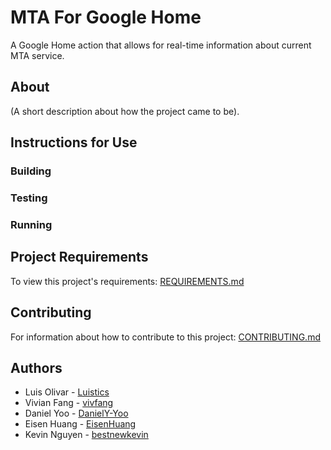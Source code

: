 # MTA For Google Home

A Google Home action that allows for real-time information about current MTA service.

## About

(A short description about how the project came to be).

## Instructions for Use

### Building

### Testing

### Running

## Project Requirements

To view this project's requirements: [REQUIREMENTS.md](https://github.com/nyu-software-engineering/mta-google-home/blob/master/public/REQUIREMENTS.md)

## Contributing

For information about how to contribute to this project: [CONTRIBUTING.md](https://github.com/nyu-software-engineering/mta-google-home/blob/master/public/CONTRIBUTING.md)

## Authors

- Luis Olivar - [Luistics](https://github.com/Luistics)
- Vivian Fang - [vivfang](https://github.com/vivfang)
- Daniel Yoo - [DanielY-Yoo](https://github.com/DanielY-Yoo)
- Eisen Huang - [EisenHuang](https://github.com/EisenHuang)
- Kevin Nguyen - [bestnewkevin](https://github.com/bestnewkevin)
